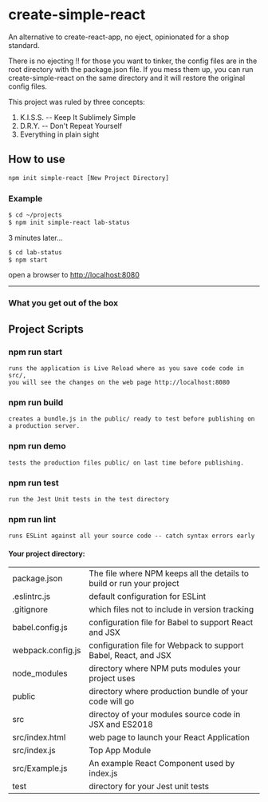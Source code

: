 # create-simple-react

An alternative to create-react-app, no eject, opinionated for a shop standard.

There is no ejecting !!  for those you want to tinker, the config files
are in the root directory with the package.json file.  If you mess them up,
you can run create-simple-react on the same directory and it will restore
the original config files.

This project was ruled by three concepts:

1. K.I.S.S. -- Keep It Sublimely Simple
2. D.R.Y. -- Don't Repeat Yourself
3. Everything in plain sight


## How to use

```bash
npm init simple-react [New Project Directory]
```
### Example

```bash
$ cd ~/projects
$ npm init simple-react lab-status
```

   3 minutes later...

```bash
$ cd lab-status
$ npm start
```

   open a browser to [http://localhost:8080](http://localhost:8080)

------------------------------------------------------

### What you get out of the box

## Project Scripts

### npm run start
    runs the application is Live Reload where as you save code code in src/,
    you will see the changes on the web page http://localhost:8080

### npm run build
    creates a bundle.js in the public/ ready to test before publishing on a production server.

### npm run demo
    tests the production files public/ on last time before publishing.

### npm run test
    run the Jest Unit tests in the test directory

### npm run lint
    runs ESLint against all your source code -- catch syntax errors early

#### Your project directory:

|                    |                                                                       |
| -----------------  | ----------------------------------------------------------------------|
| package.json       | The file where NPM keeps all the details to build or run your project |
| .eslintrc.js       | default configuration for ESLint |
| .gitignore         | which files not to include in version tracking |
| babel.config.js    | configuration file for Babel to support React and JSX |
| webpack.config.js  | configuration file for Webpack to support Babel, React, and JSX |
|   node_modules     | directory where NPM puts modules your project uses |
|   public           | directory where production bundle of your code will go |
|   src              | directoy of your modules source code in JSX and ES2018 |
|   src/index.html   | web page to launch your React Application |
|   src/index.js     | Top App Module |
|   src/Example.js   | An example React Component used by index.js |
|   test             | directory for your Jest unit tests |

